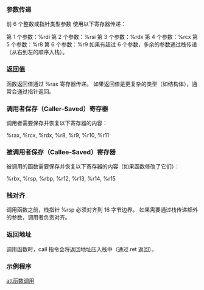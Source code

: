 ### 参数传递
前 6 个整数或指针类型参数 使用以下寄存器传递：

第 1 个参数：%rdi
第 2 个参数：%rsi
第 3 个参数：%rdx
第 4 个参数：%rcx
第 5 个参数：%r8
第 6 个参数：%r9
如果有超过 6 个参数，多余的参数通过栈传递（从右到左的顺序入栈）。

### 返回值

函数返回值通过 %rax 寄存器传递。
如果返回值是更复杂的类型（如结构体），通常会通过指针返回。
### 调用者保存（Caller-Saved）寄存器
调用者需要保存并恢复以下寄存器的内容：

%rax, %rcx, %rdx, %r8, %r9, %r10, %r11
### 被调用者保存（Callee-Saved）寄存器
被调用的函数需要保存并恢复以下寄存器的内容（如果函数修改了它们）：

%rbx, %rsp, %rbp, %r12, %r13, %r14, %r15
### 栈对齐

调用函数之前，栈指针 %rsp 必须对齐到 16 字节边界。
如果需要通过栈传递额外的参数，调用者负责对齐。
### 返回地址

调用函数时，call 指令会将返回地址压入栈中（通过 ret 返回）。


### 示例程序
[att函数调用](file:\\\C:\Just-For-Fun\ASM\learn\func_call.asm)